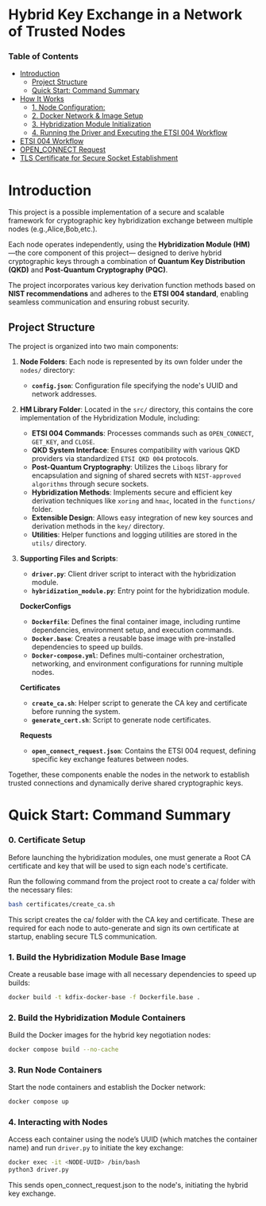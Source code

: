 # **Hybrid Key Exchange in a Network of Trusted Nodes**

### **Table of Contents**

- [Introduction](#introduction)
   * [Project Structure](#project-structure)
   * [Quick Start: Command Summary](#quick-start-command-summary)
- [How It Works](#how-it-works)
  * [1. Node Configuration:](#1-node-configuration)
  * [2. Docker Network & Image Setup](#2-Docker-network-and-image-setup**)
  * [3. Hybridization Module Initialization](#3-hybridization-module-initialization)
  * [4. Running the Driver and Executing the ETSI 004 Workflow](#4-running-the-driver-and-executing-the-etsi-004-workflow)
- [ETSI 004 Workflow](#etsi-004-workflow)
- [OPEN_CONNECT Request](#open_connect-request)
- [TLS Certificate for Secure Socket Establishment](#tls-certificate-for-secure-socket-establishment)

# Introduction 
This project is a possible implementation of a secure and scalable framework for cryptographic key hybridization exchange 
between multiple nodes (e.g.,Alice,Bob,etc.).

Each node operates independently, using the **Hybridization Module (HM)** —the core component of this project— designed 
to derive hybrid cryptographic keys through a combination of **Quantum Key Distribution (QKD)** and **Post-Quantum Cryptography (PQC)**.

The project incorporates various key derivation function methods based on **NIST recommendations** and adheres to the **ETSI 004 standard**, enabling seamless communication and ensuring robust security.


## Project Structure
The project is organized into two main components:

1. **Node Folders**: Each node is represented by its own folder under the `nodes/` directory:
    - **`config.json`**: Configuration file specifying the node's UUID and network addresses.
2. **HM Library Folder**: Located in the `src/` directory, this contains the core implementation of the Hybridization Module, including:
    - **ETSI 004 Commands**: Processes commands such as `OPEN_CONNECT`, `GET_KEY`, and `CLOSE`.
    - **QKD System Interface**: Ensures compatibility with various QKD providers via standardized `ETSI QKD 004` protocols.
    - **Post-Quantum Cryptography**: Utilizes the `Liboqs` library for encapsulation and signing of shared secrets with `NIST-approved algorithms` through secure sockets.
    - **Hybridization Methods**: Implements secure and efficient key derivation techniques like `xoring` and `hmac`, located in the `functions/` folder.
    - **Extensible Design**: Allows easy integration of new key sources and derivation methods in the `key/` directory.
    - **Utilities**: Helper functions and logging utilities are stored in the `utils/` directory.
3. **Supporting Files and Scripts**:
    - **`driver.py`**: Client driver script to interact with the hybridization module.
    - **`hybridization_module.py`**: Entry point for the hybridization module.
   
   **DockerConfigs**
    - **`Dockerfile`**: Defines the final container image, including runtime dependencies, environment setup, and execution commands.
    - **`Docker.base`**: Creates a reusable base image with pre-installed dependencies to speed up builds.
    - **`Docker-compose.yml`**: Defines multi-container orchestration, networking, and environment configurations for running multiple nodes.
   
   **Certificates**
    - **`create_ca.sh`**: Helper script to generate the CA key and certificate before running the system.
    - **`generate_cert.sh`**: Script to generate node certificates.
   
   **Requests**
    - **`open_connect_request.json`**: Contains the ETSI 004 request, defining specific key exchange features between nodes.

Together, these components enable the nodes in the network to establish trusted connections and dynamically derive shared cryptographic keys.


# Quick Start: Command Summary

### 0. **Certificate Setup**

Before launching the hybridization modules, one must generate a Root CA certificate and key that will be used to sign each node's certificate.

Run the following command from the project root to create a ca/ folder with the necessary files:

```bash
bash certificates/create_ca.sh
```

This script creates the ca/ folder with the CA key and certificate.
These are required for each node to auto-generate and sign its own certificate at startup, enabling secure TLS communication.
### 1. **Build the Hybridization Module Base Image**

Create a reusable base image with all necessary dependencies to speed up builds:

```bash
docker build -t kdfix-docker-base -f Dockerfile.base .
```

### 2. **Build the Hybridization Module Containers**

Build the Docker images for the hybrid key negotiation nodes:

```bash
docker compose build --no-cache
```

### 3. **Run Node Containers**

Start the node containers and establish the Docker network:

```bash
docker compose up
```

### 4. **Interacting with Nodes**

Access each container using the node’s UUID (which matches the container name) and run `driver.py` to initiate the key exchange:

```bash
docker exec -it <NODE-UUID> /bin/bash
python3 driver.py
```
This  sends open_connect_request.json to the node's, initiating the hybrid key exchange.


